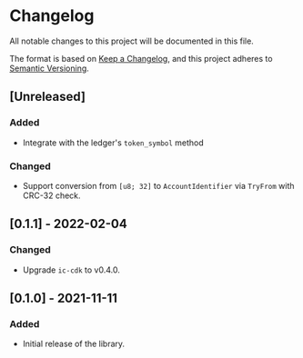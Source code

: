 # Changelog
All notable changes to this project will be documented in this file.

The format is based on [Keep a Changelog](https://keepachangelog.com/en/1.0.0/),
and this project adheres to [Semantic Versioning](https://semver.org/spec/v2.0.0.html).

## [Unreleased]
### Added
- Integrate with the ledger's `token_symbol` method

### Changed
* Support conversion from `[u8; 32]` to `AccountIdentifier` via `TryFrom` with CRC-32 check.

## [0.1.1] - 2022-02-04
### Changed
* Upgrade `ic-cdk` to v0.4.0.

## [0.1.0] - 2021-11-11
### Added
* Initial release of the library.
